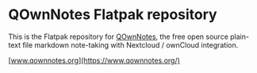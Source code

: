 # QOwnNotes Flatpak repository

This is the Flatpak repository for [QOwnNotes](https://www.qownnotes.org/), the free open source
plain-text file markdown note-taking with Nextcloud / ownCloud integration.

[www.qownnotes.org](https://www.qownnotes.org/)
